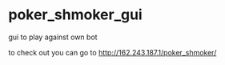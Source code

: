 # poker_shmoker_gui
gui to play against own bot

to check out you can go to http://162.243.187.1/poker_shmoker/
